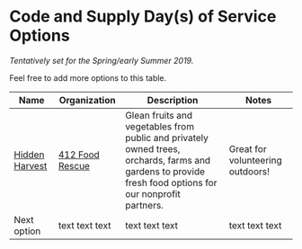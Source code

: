 # Code and Supply Day(s) of Service Options

*Tentatively set for the Spring/early Summer 2019.*

Feel free to add more options to this table.


Name | Organization | Description | Notes
--- | --- | --- | ---
[Hidden Harvest](https://412foodrescue.org/programs/hidden-harvest/ "Hidden Harvest") | [412 Food Rescue](https://412foodrescue.org/ "412 Food Rescue") | Glean fruits and vegetables from public and privately owned trees, orchards, farms and gardens to provide fresh food options for our nonprofit partners. | Great for volunteering outdoors!
Next option | text text text | text text text | text text text
